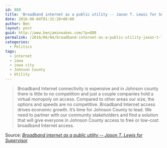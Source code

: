 ```yaml
---
id: 888
title: 'Broadband internet as a public utility -- Jason T. Lewis for Supervisor'
date: 2016-06-04T01:31:28+00:00
author: Ben
layout: post
guid: http://www.benjaminoakes.com/?p=888
permalink: /2016/06/04/broadband-internet-as-a-public-utility-jason-t-lewis-for-supervisor/
categories:
  - Politics
tags:
  - internet
  - iowa
  - iowa city
  - Johnson County
  - Utility
---
```

> Broadband Internet connectivity is expensive and in Johnson county there is little to no competition and just a couple companies hold a virtual monopoly on access. Compared to other areas our size, the options and speeds are no competitive. Broadband Internet access drives economic growth. It’s time for Johnson County to lead. We need to partner with our community stakeholders and find a solution that will give everyone in Johnson County access to free or low-cost broadband Internet access.

Source: _[Broadband internet as a public utility -- Jason T. Lewis for Supervisor](http://lewisforsupervisor.com/the-issues/broadband-internet-public-utility)_